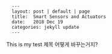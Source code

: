       ---
      layout: post | default | page
      title:  Smart Sensors and Actuators
      date:   2018 Dec 19
      categories: jekyll update
      ---


This is my test
제목 어떻게 바꾸는거지?
